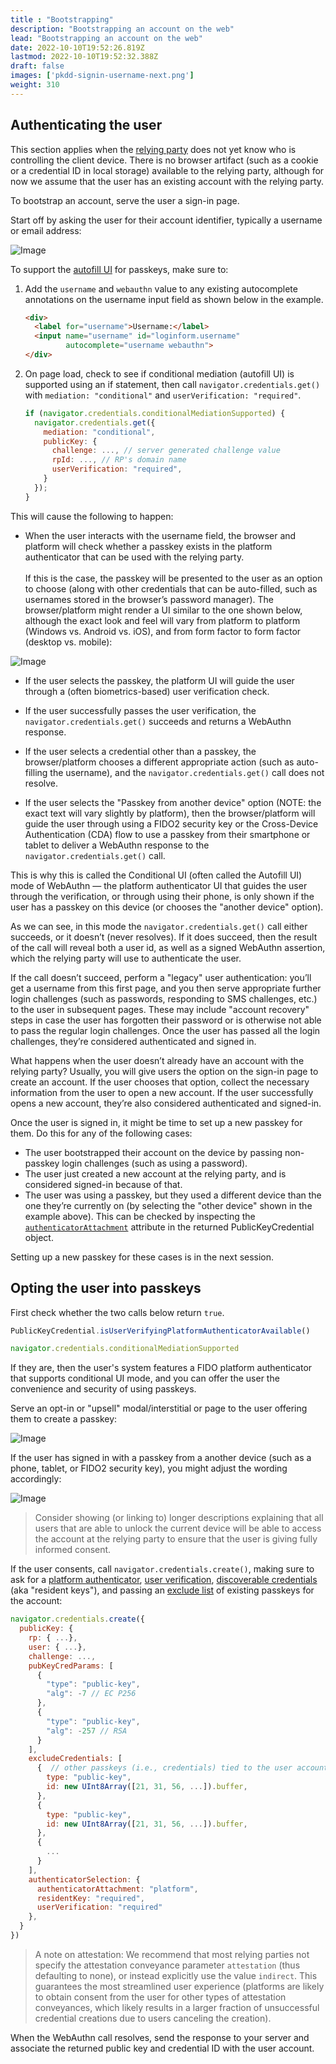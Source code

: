 ```yaml
---
title : "Bootstrapping"
description: "Bootstrapping an account on the web"
lead: "Bootstrapping an account on the web"
date: 2022-10-10T19:52:26.819Z
lastmod: 2022-10-10T19:52:32.388Z
draft: false
images: ['pkdd-signin-username-next.png']
weight: 310
---
```


## Authenticating the user

This section applies when the [relying party](/) does not yet know who is controlling the client device. There is no browser artifact (such as a cookie or a credential ID in local storage) available to the relying party, although for now we assume that the user has an existing account with the relying party.

To bootstrap an account, serve the user a sign-in page.

Start off by asking the user for their account identifier, typically a username or email address:

![Image](pkdd-signin-username-next.png "Sample sign in screen with a username field and next button")

To support the [autofill UI](/) for passkeys, make sure to:

1. Add the `username` and `webauthn` value to any existing autocomplete annotations on the username input field as shown below in the example.

    ```html
    <div>
      <label for="username">Username:</label>
      <input name="username" id="loginform.username" 
             autocomplete="username webauthn">
    </div>
    ```

2. On page load, check to see if conditional mediation (autofill UI) is supported using an if statement, then call `navigator.credentials.get()` with `mediation: "conditional"` and `userVerification: "required"`.

    ```js
    if (navigator.credentials.conditionalMediationSupported) {
      navigator.credentials.get({
        mediation: "conditional",  
        publicKey: {
          challenge: ..., // server generated challenge value
          rpId: ..., // RP's domain name
          userVerification: "required", 
        }
      });
    }
    ```

This will cause the following to happen:

- When the user interacts with the username field, the browser and platform will check whether a passkey exists in the platform authenticator that can be used with the relying party. <br><br>If this is the case, the passkey will be presented to the user as an option to choose (along with other credentials that can be auto-filled, such as usernames stored in the browser’s password manager). The browser/platform might render a UI similar to the one shown below, although the exact look and feel will vary from platform to platform (Windows vs. Android vs. iOS), and from form factor to form factor (desktop vs. mobile):

![Image](pkdd-signin-username-autofill.png "Sample sign in screen with the autofill UI rendered under the username field, showing a passkey for bob@example.com, an other accounts option and a passkey from another device option")

- If the user selects the passkey, the platform UI will guide the user through a (often biometrics-based) user verification check.

- If the user successfully passes the user verification, the `navigator.credentials.get()` succeeds and returns a WebAuthn response.

- If the user selects a credential other than a passkey, the browser/platform chooses a different appropriate action (such as auto-filling the username), and the `navigator.credentials.get()` call does not resolve.

- If the user selects the "Passkey from another device" option (NOTE: the exact text will vary slightly by platform), then the browser/platform will guide the user through using a FIDO2 security key or the  Cross-Device Authentication (CDA) flow to use a passkey from their smartphone or tablet to deliver a WebAuthn response to the `navigator.credentials.get()` call.

This is why this is called the Conditional UI (often called the Autofill UI) mode of WebAuthn — the platform authenticator UI that guides the user through the verification, or through using their phone, is only shown if the user has a passkey on this device (or chooses the "another device" option).

As we can see, in this mode the `navigator.credentials.get()` call either succeeds, or it doesn’t (never resolves). If it does succeed, then the result of the call will reveal both a user id, as well as a signed WebAuthn assertion, which the relying party will use to authenticate the user.

If the call doesn’t succeed, perform a "legacy" user authentication: you’ll get a username from this first page, and you then serve appropriate further login challenges (such as passwords, responding to SMS challenges, etc.) to the user in subsequent pages. These may include "account recovery" steps in case the user has forgotten their password or is otherwise not able to pass the regular login challenges. Once the user has passed all the login challenges, they’re considered authenticated and signed in.

What happens when the user doesn’t already have an account with the relying party? Usually, you will give users the option on the sign-in page to create an account. If the user chooses that option, collect the necessary information from the user to open a new account. If the user successfully opens a new account, they’re also considered authenticated and signed-in.

Once the user is signed in, it might be time to set up a new passkey for them. Do this for any of the following cases:

- The user bootstrapped their account on the device by passing non-passkey login challenges (such as using a password).
- The user just created a new account at the relying party, and is considered signed-in because of that.
- The user was using a passkey, but they used a different device than the one they’re currently on (by selecting the "other device" shown in the example above). This can be checked by inspecting the [`authenticatorAttachment`](/) attribute in the returned PublicKeyCredential object.

Setting up a new passkey for these cases is in the next session.

## Opting the user into passkeys

First check whether the two calls below return `true`.

```js
PublicKeyCredential.isUserVerifyingPlatformAuthenticatorAvailable()
```

```js
navigator.credentials.conditionalMediationSupported
```

If they are, then the user's system features a FIDO platform authenticator that supports conditional UI mode, and you can offer the user the convenience and security of using passkeys.

Serve an opt-in or "upsell" modal/interstitial or page to the user offering them to create a passkey:

![Image](pkdd-interstitial-upgradeaccount.png "A sample interstitial with the title: Faster, safer sign-in with passkeys, with the passkey icon to the left. Below is text that reads: You can now sign into this site using your face, fingerprint, or device PIN! Under that is a button that says create a passkey and a link that says not now.")

If the user has signed in with a passkey from a another device (such as a phone, tablet, or FIDO2 security key), you might adjust the wording accordingly:

![Image](pkdd-interstitial-cdalocal.png "A sample interstitial with the title: Set up a passkey on this device, with the passkey icon to the left. Below is text that reads: Next time you sign in, would you like to use this device instead of your phone? Under that is a button that says yes and a link that says not now.")

> Consider showing (or linking to) longer descriptions explaining that all users that are able to unlock the current device will be able to access the account at the relying party to ensure that the user is giving fully informed consent.

If the user consents, call `navigator.credentials.create()`, making sure to ask for a [platform authenticator](/), [user verification](/), [discoverable credentials](/) (aka "resident keys"), and passing an [exclude list](/) of existing passkeys for the account:

```js
navigator.credentials.create({
  publicKey: {
    rp: { ...},
    user: { ...},
    challenge: ...,
    pubKeyCredParams: [
      {
        "type": "public-key",
        "alg": -7 // EC P256
      },
      {
        "type": "public-key",
        "alg": -257 // RSA
      }
    ],
    excludeCredentials: [
      {  // other passkeys (i.e., credentials) tied to the user account
        type: "public-key", 
        id: new UInt8Array([21, 31, 56, ...]).buffer, 
      },
      {
        type: "public-key",
        id: new UInt8Array([21, 31, 56, ...]).buffer,
      },
      {
        ...
      }
    ],
    authenticatorSelection: {
      authenticatorAttachment: "platform",
      residentKey: "required",
      userVerification: "required"
    },
  }
})
```

> A note on attestation: We recommend that most relying parties not specify the attestation conveyance parameter `attestation` (thus defaulting to none), or instead explicitly use the value `indirect`. This guarantees the most streamlined user experience (platforms are likely to obtain consent from the user for other types of attestation conveyances, which likely results in a larger fraction of unsuccessful credential creations due to users canceling the creation).

When the WebAuthn call resolves, send the response to your server and associate the returned public key and credential ID with the user account.
